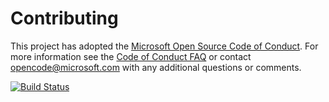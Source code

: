 # Contributing

This project has adopted the [Microsoft Open Source Code of Conduct](https://opensource.microsoft.com/codeofconduct/). For more information see the [Code of Conduct FAQ](https://opensource.microsoft.com/codeofconduct/faq/) or contact [opencode@microsoft.com](mailto:opencode@microsoft.com) with any additional questions or comments.

[![Build Status](https://dev.azure.com/blendmastersoftware/Test/_apis/build/status/valtynikov.PartsUnlimitedE2E?branchName=refs%2Fpull%2F1%2Fmerge)](https://dev.azure.com/blendmastersoftware/Test/_build/latest?definitionId=14&branchName=refs%2Fpull%2F1%2Fmerge)
